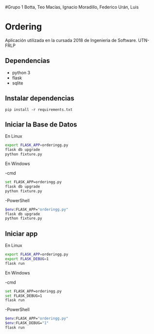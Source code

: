 #Grupo 1
Botta, Teo
Macías, Ignacio
Moradillo, Federico
Urán, Luis

# Ordering

Aplicación utilizada en la cursada 2018 de Ingenieria de Software. UTN-FRLP

## Dependencias

- python 3
- flask
- sqlite

## Instalar dependencias

`pip install -r requirements.txt`

## Iniciar la Base de Datos

En Linux

```bash
export FLASK_APP=orderingg.py
flask db upgrade
python fixture.py
```

En Windows

-cmd
```bash
set FLASK_APP=orderingg.py
flask db upgrade
python fixture.py
```

-PowerShell
```bash
$env:FLASK_APP="orderingg.py"
flask db upgrade
python fixture.py
```

## Iniciar app

En Linux

```bash
export FLASK_APP=orderingg.py
export FLASK_DEBUG=1
flask run
```

En Windows

-cmd
```bash
set FLASK_APP=orderingg.py
set FLASK_DEBUG=1
flask run
```

-PowerShell
```bash
$env:FLASK_APP="orderingg.py"
$env:FLASK_DEBUG="1"
flask run
```

